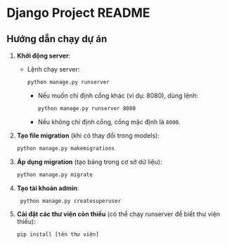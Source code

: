 # Django Project README

## **Hướng dẫn chạy dự án**
1. **Khởi động server**:
   - Lệnh chạy server:
     ```bash
     python manage.py runserver
     ```
     - Nếu muốn chỉ định cổng khác (ví dụ: 8080), dùng lệnh:
       ```bash
       python manage.py runserver 8080
       ```
     - Nếu không chỉ định cổng, cổng mặc định là `8000`.

2. **Tạo file migration** (khi có thay đổi trong models):
   ```bash
   python manage.py makemigrations
   ```
3. **Áp dụng migration** (tạo bảng trong cơ sở dữ liệu):
   ```bash
   python manage.py migrate
   ```
4. **Tạo tài khoản admin**:
   ```bash
    python manage.py createsuperuser
   ```
5. **Cài đặt các thư viện còn thiếu** (có thể chạy runserver để biết thư viện thiếu):
   ```bash
   pip install [tên thư viện]
   ```